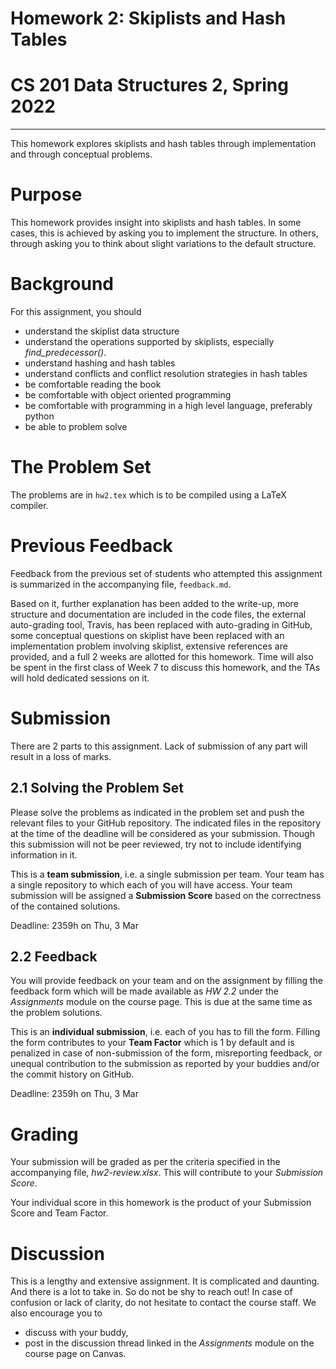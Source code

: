 # Homework 2: Skiplists and Hash Tables
# CS 201 Data Structures 2, Spring 2022
-----

This homework explores skiplists and hash tables through implementation and through conceptual problems.

# Purpose

This homework provides insight into skiplists and hash tables. In some cases, this is achieved by asking you to implement the structure. In others, through asking you to think about slight variations to the default structure. 

# Background

For this assignment, you should
- understand the skiplist data structure 
- understand the operations supported by skiplists, especially *find_predecessor()*.
- understand hashing and hash tables
- understand conflicts and conflict resolution strategies in hash tables
- be comfortable reading the book
- be comfortable with object oriented programming
- be comfortable with programming in a high level language, preferably python
- be able to problem solve

# The Problem Set

The problems are in `hw2.tex` which is to be compiled using a LaTeX compiler.

# Previous Feedback

Feedback from the previous set of students who attempted this assignment is summarized in the accompanying file, `feedback.md`. 

Based on it, further explanation has been added to the write-up, more structure and documentation are included in the code files, the external auto-grading tool, Travis, has been replaced with auto-grading in GitHub, some conceptual questions on skiplist have been replaced with an implementation problem involving skiplist, extensive references are provided, and a full 2 weeks are allotted for this homework. Time will also be spent in the first class of Week 7 to discuss this homework, and the TAs will hold dedicated sessions on it. 

# Submission

There are 2 parts to this assignment. Lack of submission of any part will result in a loss of marks.

## 2.1 Solving the Problem Set

Please solve the problems as indicated in the problem set and push the relevant files to your GitHub repository. The indicated files in the repository at the time of the deadline will be considered as your submission. Though this submission will not be peer reviewed, try not to include identifying information in it.

This is a __team submission__, i.e. a single submission per team. Your team has a single repository to which each of you will have access. Your team submission will be assigned a __Submission Score__ based on the correctness of the contained solutions.

Deadline: 2359h on Thu, 3 Mar

## 2.2 Feedback

You will provide feedback on your team and on the assignment by filling the feedback form which will be made available as _HW 2.2_ under the _Assignments_ module on the course page. This is due at the same time as the problem solutions.

This is an __individual submission__, i.e. each of you has to fill the form. Filling the form contributes to your __Team Factor__ which is 1 by default and is penalized in case of non-submission of the form,  misreporting feedback, or unequal contribution to the submission as reported by your buddies and/or the commit history on GitHub.

Deadline: 2359h on Thu, 3 Mar

# Grading

Your submission will be graded as per the criteria specified in the accompanying file, _hw2-review.xlsx_. This will contribute to your _Submission Score_.

Your individual score in this homework is the product of your Submission Score and Team Factor.

# Discussion

This is a lengthy and extensive assignment. It is complicated and daunting. And there is a lot to take in. So do not be shy to reach out! In case of confusion or lack of clarity, do not hesitate to contact the course staff. We also encourage you to

- discuss with your buddy,
- post in the discussion thread linked in the _Assignments_ module on the course page on Canvas.
